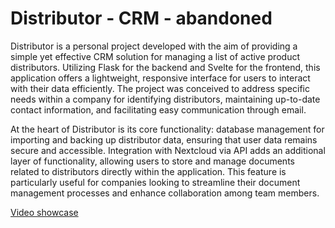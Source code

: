 # Distributor - CRM - abandoned

Distributor is a personal project developed with the aim of providing a simple yet effective CRM solution for managing a list of active product distributors. Utilizing Flask for the backend and Svelte for the frontend, this application offers a lightweight, responsive interface for users to interact with their data efficiently. The project was conceived to address specific needs within a company for identifying distributors, maintaining up-to-date contact information, and facilitating easy communication through email.

At the heart of Distributor is its core functionality: database management for importing and backing up distributor data, ensuring that user data remains secure and accessible. Integration with Nextcloud via API adds an additional layer of functionality, allowing users to store and manage documents related to distributors directly within the application. This feature is particularly useful for companies looking to streamline their document management processes and enhance collaboration among team members.

[Video showcase](https://cloud.vincentsmid.xyz/s/znLjYF4YB79eywS)